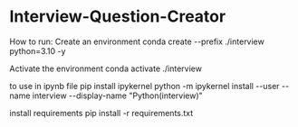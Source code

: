 # Interview-Question-Creator
How to run:
Create an environment
conda create --prefix ./interview python=3.10 -y

Activate the environment
conda activate ./interview

to use in ipynb file
pip install ipykernel
python -m ipykernel install --user --name interview --display-name "Python(interview)"

install requirements
pip install -r requirements.txt

